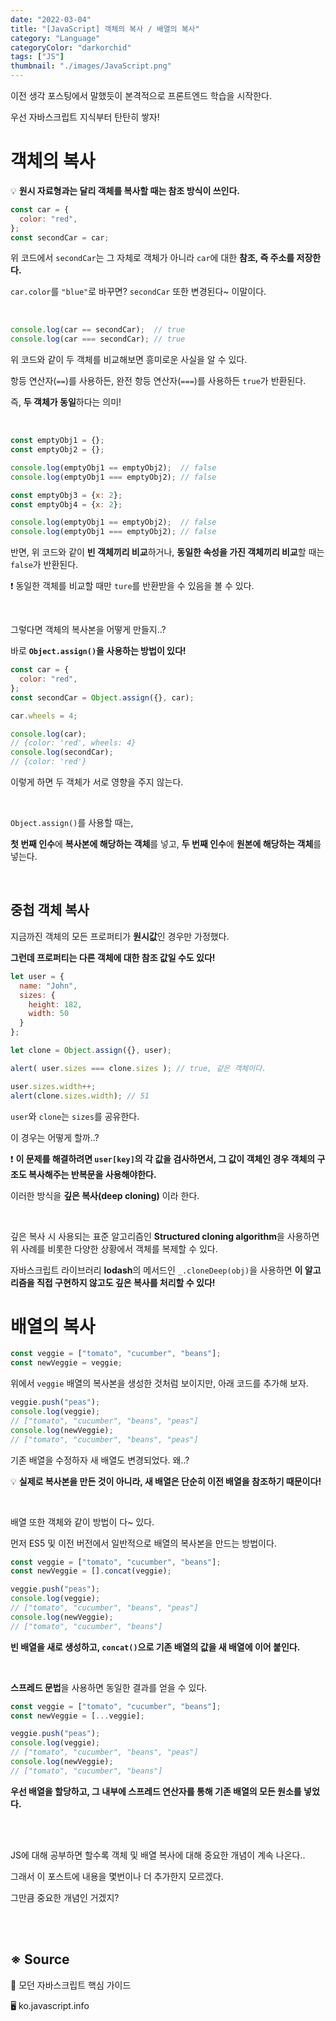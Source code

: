 ```yaml
---
date: "2022-03-04"
title: "[JavaScript] 객체의 복사 / 배열의 복사"
category: "Language"
categoryColor: "darkorchid"
tags: ["JS"]
thumbnail: "./images/JavaScript.png"
---
```


이전 생각 포스팅에서 말했듯이 본격적으로 프론트엔드 학습을 시작한다.

우선 자바스크립트 지식부터 탄탄히 쌓자!

# 객체의 복사

💡 **원시 자료형과는 달리 객체를 복사할 때는 참조 방식이 쓰인다.**

```js
const car = {
  color: "red",
};
const secondCar = car;
```

위 코드에서 `secondCar`는 그 자체로 객체가 아니라 `car`에 대한 **참조, 즉 주소를 저장한다.**

`car.color`를 `"blue"`로 바꾸면? `secondCar` 또한 변경된다~ 이말이다.

<br />

```js
console.log(car == secondCar);  // true
console.log(car === secondCar); // true
```

위 코드와 같이 두 객체를 비교해보면 흥미로운 사실을 알 수 있다.

항등 연산자(`==`)를 사용하든, 완전 항등 연산자(`===`)를 사용하든 `true`가 반환된다.

즉, **두 객체가 동일**하다는 의미!

<br />

```js
const emptyObj1 = {};
const emptyObj2 = {};

console.log(emptyObj1 == emptyObj2);  // false
console.log(emptyObj1 === emptyObj2); // false

const emptyObj3 = {x: 2};
const emptyObj4 = {x: 2};

console.log(emptyObj1 == emptyObj2);  // false
console.log(emptyObj1 === emptyObj2); // false
```

반면, 위 코드와 같이 **빈 객체끼리 비교**하거나, **동일한 속성을 가진 객체끼리 비교**할 때는 `false`가 반환된다.

❗️ 동일한 객체를 비교할 때만 `ture`를 반환받을 수 있음을 볼 수 있다.

<br />

그렇다면 객체의 복사본을 어떻게 만들지..?

바로 **`Object.assign()`을 사용하는 방법이 있다!**

```js
const car = {
  color: "red",
};
const secondCar = Object.assign({}, car);

car.wheels = 4;

console.log(car);           
// {color: 'red', wheels: 4}
console.log(secondCar);
// {color: 'red'}
```

이렇게 하면 두 객체가 서로 영향을 주지 않는다.

<br />

`Object.assign()`를 사용할 때는, 

**첫 번째 인수**에 **복사본에 해당하는 객체**를 넣고, **두 번째 인수**에 **원본에 해당하는 객체**를 넣는다.

<br />

## 중첩 객체 복사

지금까진 객체의 모든 프로퍼티가 **원시값**인 경우만 가정했다.

**그런데 프로퍼티는 다른 객체에 대한 참조 값일 수도 있다!**

```js
let user = {
  name: "John",
  sizes: {
    height: 182,
    width: 50
  }
};

let clone = Object.assign({}, user);

alert( user.sizes === clone.sizes ); // true, 같은 객체이다.

user.sizes.width++;      
alert(clone.sizes.width); // 51
```

`user`와 `clone`는 `sizes`를 공유한다.

이 경우는 어떻게 할까..?

❗️ **이 문제를 해결하려면 `user[key]`의 각 값을 검사하면서, 그 값이 객체인 경우 객체의 구조도 복사해주는 반복문을 사용해야한다.**

이러한 방식을 **깊은 복사(deep cloning)** 이라 한다.

<br />

깊은 복사 시 사용되는 표준 알고리즘인 **Structured cloning algorithm**을 사용하면 위 사례를 비롯한 다양한 상황에서 객체를 복제할 수 있다.

자바스크립트 라이브러리 **lodash**의 메서드인 `_.cloneDeep(obj)`을 사용하면 **이 알고리즘을 직접 구현하지 않고도 깊은 복사를 처리할 수 있다!**

# 배열의 복사

```js
const veggie = ["tomato", "cucumber", "beans"];
const newVeggie = veggie;
```

위에서 `veggie` 배열의 복사본을 생성한 것처럼 보이지만, 아래 코드를 추가해 보자.

```js
veggie.push("peas");
console.log(veggie);
// ["tomato", "cucumber", "beans", "peas"]
console.log(newVeggie);
// ["tomato", "cucumber", "beans", "peas"]
```

기존 배열을 수정하자 새 배열도 변경되었다. 왜..?

💡 **실제로 복사본을 만든 것이 아니라, 새 배열은 단순히 이전 배열을 참조하기 때문이다!**

<br />

배열 또한 객체와 같이 방법이 다~ 있다.

먼저 ES5 및 이전 버전에서 일반적으로 배열의 복사본을 만드는 방법이다.

```js
const veggie = ["tomato", "cucumber", "beans"];
const newVeggie = [].concat(veggie);

veggie.push("peas");
console.log(veggie);
// ["tomato", "cucumber", "beans", "peas"]
console.log(newVeggie);
// ["tomato", "cucumber", "beans"]
```

**빈 배열을 새로 생성하고, `concat()`으로 기존 배열의 값을 새 배열에 이어 붙인다.**

<br />

**스프레드 문법**을 사용하면 동일한 결과를 얻을 수 있다.

```js
const veggie = ["tomato", "cucumber", "beans"];
const newVeggie = [...veggie];

veggie.push("peas");
console.log(veggie);
// ["tomato", "cucumber", "beans", "peas"]
console.log(newVeggie);
// ["tomato", "cucumber", "beans"]
```

**우선 배열을 할당하고, 그 내부에 스프레드 연산자를 통해 기존 배열의 모든 원소를 넣었다.**

<br />
<br />

JS에 대해 공부하면 할수록 객체 및 배열 복사에 대해 중요한 개념이 계속 나온다..

그래서 이 포스트에 내용을 몇번이나 더 추가한지 모르겠다.

그만큼 중요한 개념인 거겠지?

<br />
<br />

## ※ Source

📖 모던 자바스크립트 핵심 가이드

🖥 ko.javascript.info